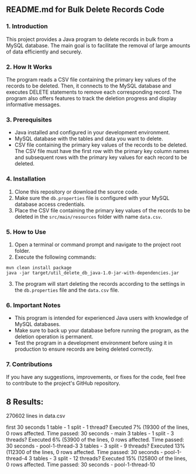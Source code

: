 ## README.md for Bulk Delete Records Code

### 1. Introduction

This project provides a Java program to delete records in bulk from a MySQL database. The main goal is to facilitate the removal of large amounts of data efficiently and securely.

### 2. How It Works

The program reads a CSV file containing the primary key values of the records to be deleted. Then, it connects to the MySQL database and executes DELETE statements to remove each corresponding record. The program also offers features to track the deletion progress and display informative messages.

### 3. Prerequisites

* Java installed and configured in your development environment.
* MySQL database with the tables and data you want to delete.
* CSV file containing the primary key values of the records to be deleted. The CSV file must have the first row with the primary key column names and subsequent rows with the primary key values for each record to be deleted.

### 4. Installation

1. Clone this repository or download the source code.
2. Make sure the `db.properties` file is configured with your MySQL database access credentials.
3. Place the CSV file containing the primary key values of the records to be deleted in the `src/main/resources` folder with name `data.csv`.

### 5. How to Use

1. Open a terminal or command prompt and navigate to the project root folder.
2. Execute the following commands:

```
mvn clean install package
java -jar target/util_delete_db_java-1.0-jar-with-dependencies.jar
```

3. The program will start deleting the records according to the settings in the `db.properties` file and the `data.csv` file.

### 6. Important Notes

* This program is intended for experienced Java users with knowledge of MySQL databases.
* Make sure to back up your database before running the program, as the deletion operation is permanent.
* Test the program in a development environment before using it in production to ensure records are being deleted correctly.

### 7. Contributions

If you have any suggestions, improvements, or fixes for the code, feel free to contribute to the project's GitHub repository.


## 8 Results:
270602 lines in data.csv

first 30 seconds
1 table - 1 split - 1 thread?
Executed 7% (19300 of the lines, 0 rows affected. Time passed: 30 seconds - main
3 tables - 1 split - 3 threads?
Executed 6% (53900 of the lines, 0 rows affected. Time passed: 30 seconds - pool-1-thread-3
3 tables - 3 split - 9 threads?
Executed 13% (112300 of the lines, 0 rows affected. Time passed: 30 seconds - pool-1-thread-4
3 tables - 3 split - 12 threads?
Executed 15% (125800 of the lines, 0 rows affected. Time passed: 30 seconds - pool-1-thread-10